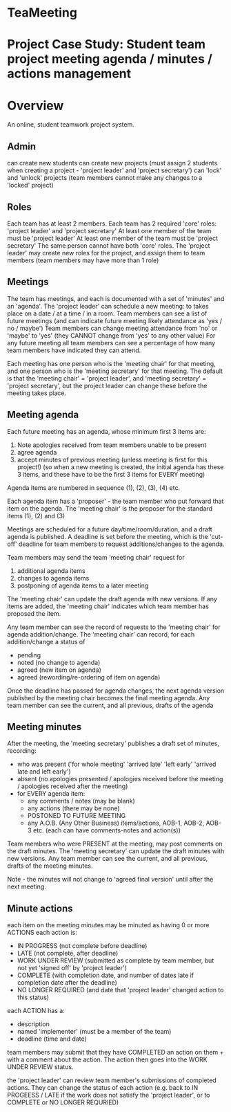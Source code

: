 TeaMeeting
=========

Project Case Study: Student team project meeting agenda / minutes / actions management
========================================================================================

# Overview

An online, student teamwork project system.

Admin
--
can create new students
can create new projects (must assign 2 students when creating a project - 'project leader' and 'project secretary')
can 'lock' and 'unlock' projects (team members cannot make any changes to a 'locked' project)

Roles
--
Each team has at least 2 members.
Each team has 2 required 'core' roles: 'project leader' and 'project secretary'
At least one member of the team must be 'project leader'
At least one member of the team must be 'project secretary'
The same person cannot have both 'core' roles.
The 'project leader' may create new roles for the project, and assign them to team members (team members may have more than 1 role)

Meetings
--
The team has meetings, and each is documented with a set of 'minutes' and an 'agenda'.
The 'project leader' can schedule a new meeting: to takes place on a date / at a time / in a room.
Team members can see a list of future meetings (and can indicate future meeting likely attendance as 'yes / no / maybe')
Team members can change meeting attendance from 'no' or 'maybe' to 'yes' (they CANNOT change from 'yes' to any other value)
For any future meeting all team members can see a percentage of how many team members have indicated they can attend.

Each meeting has one person who is the 'meeting chair' for that meeting, and one person who is the 'meeting secretary' for that meeting.
The default is that the 'meeting chair' = 'project leader', and 'meeting secretary' = 'project secretary', but the project leader can change these before the meeting takes place.

Meeting agenda
--
Each future meeting has an agenda, whose minimum first 3 items are:
1. Note apologies received from team members unable to be present
2. agree agenda
3. accept minutes of previous meeting (unless meeting is first for this project!)
(so when a new meeting is created, the initial agenda has these 3 items, and these have to be the first 3 items for EVERY meeting)

Agenda items are numbered in sequence (1), (2), (3), (4) etc.

Each agenda item has a 'proposer' - the team member who put forward that item on the agenda.
The 'meeting chair' is the proposer for the standard items (1), (2) and (3)

Meetings are scheduled for a future day/time/room/duration, and a draft agenda is published. A deadline is set before the meeting, which is the 'cut-off' deadline for team members to request additions/changes to the agenda.

Team members may send the team 'meeting chair' request for
1. additional agenda items
2. changes to agenda items
3. postponing of agenda items to a later meeting

The 'meeting chair' can update the draft agenda with new versions. If any items are added, the 'meeting chair' indicates which team member has proposed the item.

Any team member can see the record of requests to the 'meeting chair' for agenda addition/change.
The 'meeting chair' can record, for each addition/change a status of
* pending
* noted (no change to agenda)
* agreed (new item on agenda)
* agreed (rewording/re-ordering of item on agenda)

Once the deadline has passed for agenda changes, the next agenda version published by the meeting chair becomes the final meeting agenda.
Any team member can see the current, and all previous, drafts of the agenda

Meeting minutes
--
After the meeting, the 'meeting secretary' publishes a draft set of minutes, recording:
  - who was present ('for whole meeting' 'arrived late' 'left early' 'arrived late and left early')
  - absent (no apologies presented / apologies received before the meeting / apologies received after the meeting)
  - for EVERY agenda item:
      - any comments / notes (may be blank)
      - any actions (there may be none)
      - POSTONED TO FUTURE MEETING
      - any A.O.B. (Any Other Business) items/actions, AOB-1, AOB-2, AOB-3 etc. (each can have comments-notes and action(s))

Team members who were PRESENT at the meeting, may post comments on the draft minutes.
The 'meeting secretary' can update the draft minutes with new versions.
Any team member can see the current, and all previous, drafts of the meeting minutes.

Note - the minutes will not change to 'agreed final version' until after the next meeting.

Minute actions
--
each item on the meeting minutes may be minuted as having 0 or more ACTIONS
each action is:
- IN PROGRESS (not complete before deadline)
- LATE (not complete, after deadline)
- WORK UNDER REVIEW (submitted as complete by team member, but not yet 'signed off' by 'project leader')
- COMPLETE (with completion date, and number of dates late if completion date after the deadline)
- NO LONGER REQUIRED (and date that 'project leader' changed action to this status)

each ACTION has a:
- description
- named 'implementer' (must be a member of the team)
- deadline (time and date)

team members may submit that they have COMPLETED an action on them + with a comment about the action. The action then goes into the WORK UNDER REVIEW status.

the 'project leader' can review team member's submissions of completed actions. They can change the status of each action
(e.g. back to IN PROGEESS / LATE if the work does not satisfy the 'project leader', or to COMPLETE or NO LONGER REQURIED)
